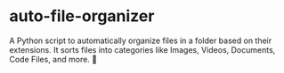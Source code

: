 # auto-file-organizer
A Python script to automatically organize files in a folder based on their extensions.  It sorts files into categories like Images, Videos, Documents, Code Files, and more. 🚀
